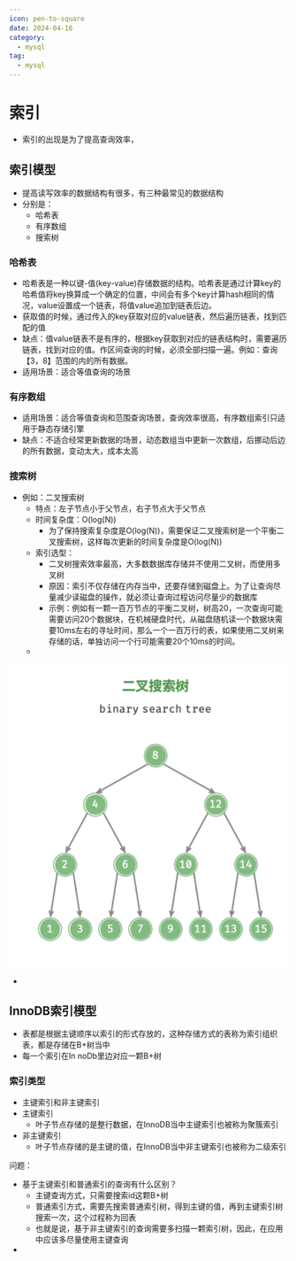 ```yaml
---
icon: pen-to-square
date: 2024-04-16
category:
  - mysql
tag:
  - mysql
---
```

# 索引

- 索引的出现是为了提高查询效率，

## 索引模型

- 提高读写效率的数据结构有很多，有三种最常见的数据结构
- 分别是：
  - 哈希表
  - 有序数组
  - 搜索树

### 哈希表

- 哈希表是一种以键-值(key-value)存储数据的结构。哈希表是通过计算key的哈希值将key换算成一个确定的位置，中间会有多个key计算hash相同的情况，value设置成一个链表，将值value追加到链表后边。
- 获取值的时候，通过传入的key获取对应的value链表，然后遍历链表，找到匹配的值
- 缺点：值value链表不是有序的，根据key获取到对应的链表结构时，需要遍历链表，找到对应的值。作区间查询的时候，必须全部扫描一遍。例如：查询【3，8】范围的内的所有数据。
- 适用场景：适合等值查询的场景

### 有序数组

- 适用场景：适合等值查询和范围查询场景，查询效率很高，有序数组索引只适用于静态存储引擎
- 缺点：不适合经常更新数据的场景，动态数组当中更新一次数组，后挪动后边的所有数据，变动太大，成本太高

### 搜索树

- 例如：二叉搜索树
  - 特点：左子节点小于父节点，右子节点大于父节点
  - 时间复杂度：O(log(N))
    - 为了保持搜索复杂度是O(log(N))，需要保证二叉搜索树是一个平衡二叉搜索树，这样每次更新的时间复杂度是O(log(N))
  - 索引选型：
    - 二叉树搜索效率最高，大多数数据库存储并不使用二叉树，而使用多叉树
    - 原因：索引不仅存储在内存当中，还要存储到磁盘上。为了让查询尽量减少读磁盘的操作，就必须让查询过程访问尽量少的数据库
    - 示例：例如有一颗一百万节点的平衡二叉树，树高20，一次查询可能需要访问20个数据块，在机械硬盘时代，从磁盘随机读一个数据块需要10ms左右的寻址时间，那么一个一百万行的表，如果使用二叉树来存储的话，单独访问一个行可能需要20个10ms的时间。
  - 

![image-20231022183318951](./images/image-20231022183318951.png)

- 

## InnoDB索引模型

- 表都是根据主键顺序以索引的形式存放的，这种存储方式的表称为索引组织表，都是存储在B+树当中
- 每一个索引在In noDb里边对应一颗B+树

### 索引类型

- 主键索引和非主键索引
- 主键索引
  - 叶子节点存储的是整行数据，在InnoDB当中主键索引也被称为聚簇索引
- 非主键索引
  - 叶子节点存储的是主键的值，在InnoDB当中非主键索引也被称为二级索引

问题：

- 基于主键索引和普通索引的查询有什么区别？
  - 主键查询方式，只需要搜索id这颗B+树
  - 普通索引方式，需要先搜索普通索引树，得到主键的值，再到主键索引树搜索一次，这个过程称为回表
  - 也就是说，基于非主键索引的查询需要多扫描一颗索引树，因此，在应用中应该多尽量使用主键查询
- 